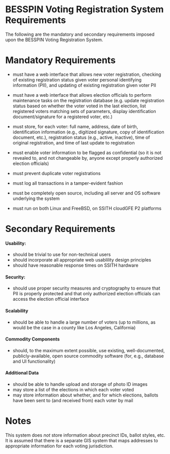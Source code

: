 BESSPIN Voting Registration System Requirements
===

The following are the mandatory and secondary requirements imposed upon
the BESSPIN Voting Registration System.

Mandatory Requirements
==

* must have a web interface that allows new voter registration, checking
of existing registration status given voter personal identifying
information (PII), and updating of existing registration given voter
PII

* must have a web interface that allows election officials to perform
maintenance tasks on the registration database (e.g. update registration
status based on whether the voter voted in the last election, list
registered voters matching sets of parameters, display identification
document/signature for a registered voter, etc.)

* must store, for each voter: full name, address, date of birth,
identification information (e.g., digitized signature, copy of
identification document, etc.), registration status (e.g., active,
inactive), time of original registration, and time of last update to
registration

* must enable voter information to be flagged as confidential (so it is
not revealed to, and not changeable by, anyone except properly
authorized election officials)

* must prevent duplicate voter registrations

* must log all transactions in a tamper-evident fashion

* must be completely open source, including all server and OS software
underlying the system

* must run on both Linux and FreeBSD, on SSITH cloudGFE P2 platforms

Secondary Requirements
==

#### Usability:

* should be trivial to use for non-technical users
* should incorporate all appropriate web usablility design principles
* should have reasonable response times on SSITH hardware

#### Security:

* should use proper security measures and cryptography to ensure that
PII is properly protected and that only authorized election officials
can access the election official interface

#### Scalability

* should be able to handle a large number of voters (up to millions, as
would be the case in a county like Los Angeles, California)

#### Commodity Components

* should, to the maximum extent possible, use existing, well-documented,
publicly-available, open source commodity software (for, e.g., database
and UI functionality)

#### Additional Data

* should be able to handle upload and storage of photo ID images
* may store a list of the elections in which each voter voted
* may store information about whether, and for which elections, ballots
have been sent to (and received from) each voter by mail

Notes
==

This system does _not_ store information about precinct IDs, ballot
styles, etc. It is assumed that there is a separate GIS system that maps
addresses to appropriate information for each voting jurisdiction.

